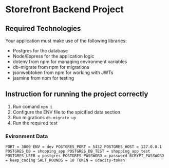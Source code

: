 # Storefront Backend Project

## Required Technologies

Your application must make use of the following libraries:

- Postgres for the database
- Node/Express for the application logic
- dotenv from npm for managing environment variables
- db-migrate from npm for migrations
- jsonwebtoken from npm for working with JWTs
- jasmine from npm for testing

## Instruction for running the project correctly

1. Run comand `npm i`
2. Configure the ENV file to the spicified data section
3. Run migrations `db-migrate up`
4. Run the required test 

### Evironment Data

`PORT = 3000
ENV = dev
POSTGRES_PORT = 5432
POSTGRES_HOST = 127.0.0.1
POSTGRES_DB = shopping_app
POSTGRES_DB_TEST = shopping_app_test
POSTGRES_USER = postgres
POSTGRES_PASSWORD = password
BCRYPT_PASSWORD = keep_coding
SALT_ROUNDS = 10
TOKEN = udacity-token`
